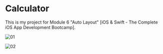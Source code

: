 # Calculator

This is my project for Module 6 "Auto Layout" [iOS & Swift - The Complete iOS App Development Bootcamp].

![01](https://user-images.githubusercontent.com/98012564/172139098-ea931302-dd6c-49c9-a12c-30b1ffb3651f.png)

![02](https://user-images.githubusercontent.com/98012564/172139149-242ca884-f718-4280-8845-13840ca7cf7f.png)
